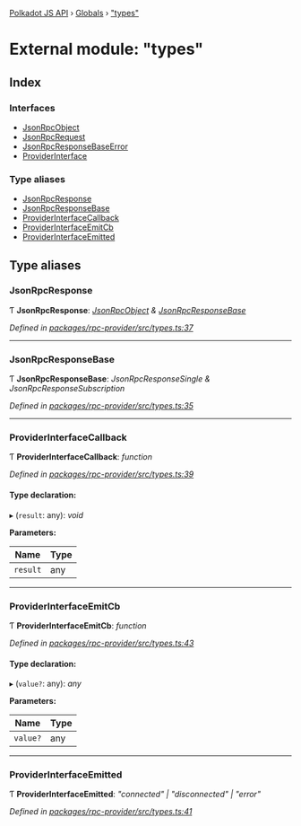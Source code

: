 [Polkadot JS API](../README.md) › [Globals](../globals.md) › ["types"](_types_.md)

# External module: "types"

## Index

### Interfaces

* [JsonRpcObject](../interfaces/_types_.jsonrpcobject.md)
* [JsonRpcRequest](../interfaces/_types_.jsonrpcrequest.md)
* [JsonRpcResponseBaseError](../interfaces/_types_.jsonrpcresponsebaseerror.md)
* [ProviderInterface](../interfaces/_types_.providerinterface.md)

### Type aliases

* [JsonRpcResponse](_types_.md#jsonrpcresponse)
* [JsonRpcResponseBase](_types_.md#jsonrpcresponsebase)
* [ProviderInterfaceCallback](_types_.md#providerinterfacecallback)
* [ProviderInterfaceEmitCb](_types_.md#providerinterfaceemitcb)
* [ProviderInterfaceEmitted](_types_.md#providerinterfaceemitted)

## Type aliases

###  JsonRpcResponse

Ƭ **JsonRpcResponse**: *[JsonRpcObject](../interfaces/_types_.jsonrpcobject.md) & [JsonRpcResponseBase](_types_.md#jsonrpcresponsebase)*

*Defined in [packages/rpc-provider/src/types.ts:37](https://github.com/polkadot-js/api/blob/a9211690be/packages/rpc-provider/src/types.ts#L37)*

___

###  JsonRpcResponseBase

Ƭ **JsonRpcResponseBase**: *JsonRpcResponseSingle & JsonRpcResponseSubscription*

*Defined in [packages/rpc-provider/src/types.ts:35](https://github.com/polkadot-js/api/blob/a9211690be/packages/rpc-provider/src/types.ts#L35)*

___

###  ProviderInterfaceCallback

Ƭ **ProviderInterfaceCallback**: *function*

*Defined in [packages/rpc-provider/src/types.ts:39](https://github.com/polkadot-js/api/blob/a9211690be/packages/rpc-provider/src/types.ts#L39)*

#### Type declaration:

▸ (`result`: any): *void*

**Parameters:**

Name | Type |
------ | ------ |
`result` | any |

___

###  ProviderInterfaceEmitCb

Ƭ **ProviderInterfaceEmitCb**: *function*

*Defined in [packages/rpc-provider/src/types.ts:43](https://github.com/polkadot-js/api/blob/a9211690be/packages/rpc-provider/src/types.ts#L43)*

#### Type declaration:

▸ (`value?`: any): *any*

**Parameters:**

Name | Type |
------ | ------ |
`value?` | any |

___

###  ProviderInterfaceEmitted

Ƭ **ProviderInterfaceEmitted**: *"connected" | "disconnected" | "error"*

*Defined in [packages/rpc-provider/src/types.ts:41](https://github.com/polkadot-js/api/blob/a9211690be/packages/rpc-provider/src/types.ts#L41)*

